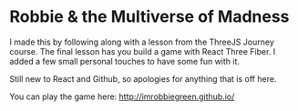 # Robbie & the Multiverse of Madness
I made this by following along with a lesson from the ThreeJS Journey course.
The final lesson has you build a game with React Three Fiber.
I added a few small personal touches to have some fun with it.

Still new to React and Github, so apologies for anything that is off here.

You can play the game here: http://imrobbiegreen.github.io/
